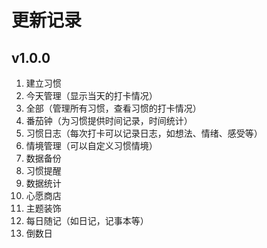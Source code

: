 # 更新记录

## v1.0.0
1. 建立习惯  
2. 今天管理（显示当天的打卡情况）  
3. 全部（管理所有习惯，查看习惯的打卡情况）  
4. 番茄钟（为习惯提供时间记录，时间统计）  
5. 习惯日志（每次打卡可以记录日志，如想法、情绪、感受等）  
6. 情境管理（可以自定义习惯情境）  
7. 数据备份  
8. 习惯提醒  
9. 数据统计  
10. 心愿商店  
11. 主题装饰  
12. 每日随记（如日记，记事本等）  
13. 倒数日  

